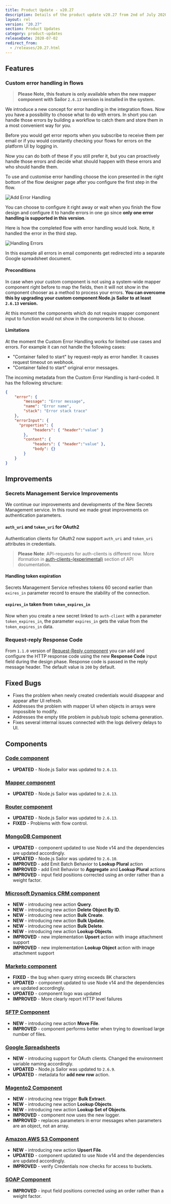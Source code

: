```yaml
---
title: Product Update - v20.27
description: Details of the product update v20.27 from 2nd of July 2020.
layout: rel
version: "20.27"
section: Product Updates
category: product-updates
releaseDate: 2020-07-02
redirect_from:
  - /releases/20.27.html
---
```


## Features

### Custom error handling in flows

> **Please Note, this feature is only available when the new mapper component
> with Sailor `2.6.13` version is installed in the system.**

We introduce a new concept for error handling in the integration flows. Now you
have a possibility to choose what to do with errors. In short you can handle
those errors by building a workflow to catch them and store them in a most
convenient way for you.

Before you would get error reports when you subscribe to receive them per email
or if you would constantly checking your flows for errors on the platform UI by
logging in.

Now you can do both of these if you still prefer it, but you can proactively handle
those errors and decide what should happen with these errors and who should handle
them.

To use and customise error handling choose the icon presented in the right bottom
of the flow designer page after you configure the first step in the flow.

![Add Error Handling](/assets/img/RN/2027/add-error-handling.png "Add Error Handling")

You can choose to configure it right away or wait when you finish the flow design
and configure it to handle errors in one go since
**only one error handling is supported in this version**.

Here is how the completed flow with error handling would look. Note, it handled
the error in the third step.

![Handling Errors](/assets/img/RN/2027/handling-errors-result.png "Handling Errors")

In this example all errors in email components get redirected into a separate Google
spreadsheet document.

####  Preconditions

In case when your custom component is not using a system-wide mapper component
right before to map the fields, then it will not show in the component chooser
as a method to process your errors. **You can overcome this by upgrading your custom component Node.js Sailor to at least `2.6.13` version.**

At this moment the components which do not require mapper component input to
function would not show in the components list to choose.

#### Limitations

At the moment the Custom Error Handling works for limited use cases and errors.
For example it can not handle the following cases:

*   "Container failed to start" by request-reply as error handler. It causes request timeout on webhook.
*   "Container failed to start" original error messages.

The incoming metadata from the Custom Error Handling is hard-coded. It has the
following structure:

```json
{
    "error": {
        "message": "Error message",
        "name": "Error name",
        "stack": "Error stack trace"
    },
    "errorInput": {
      "properties": {
            "headers": { "header":"value" }
        },
        "content": {
            "headers": { "header":"value" },
            "body": {}
        }
    }
}
```


## Improvements

### Secrets Management Service Improvements

We continue our improvements and developments of the New Secrets Management
service. In this round we made great improvements on authentication parameters.

#### `auth_uri` and `token_uri` for OAuth2

Authentication clients for OAuth2 now support `auth_uri` and `token_uri` attributes
in credentials.

> **Please Note**: API-requests for auth-clients is different now. More iformation
> in [auth-clients-(experimental)](https://api.elastic.io/docs/v2/#auth-clients-(experimental))
> section of API documentation.

#### Handling token expiration

Secrets Management Service refreshes tokens 60 second earlier than
`exires_in` parameter record to ensure the stability of the connection.

#### `expires_in` taken from `token_expires_in`

Now when you create a new secret linked to `auth-client` with a parameter `token_expires_in`,
the parameter `expires_in` gets the value from the `token_expires_in` data.

### Request-reply Response Code

From `1.1.0` version of [Request-Reply component](/components/request-reply) you
can add and configure the HTTP response code using the new **Response Code**
input field during the design phase. Response code is passed in the reply message
header. The default value is `200` by default.

## Fixed Bugs

*   Fixes the problem when newly created credentials would disappear and appear after UI refresh.
*   Addresses the problem with mapper UI when objects in arrays were impossible to modify.
*   Addresses the empty title problem in pub/sub topic schema generation.
*   Fixes several internal issues connected with the logs delivery delays to UI.

## Components

### [Code component](/components/code)

*   **UPDATED** - Node.js Sailor was updated to `2.6.13`.

### [Mapper component](/components/mapper)

*   **UPDATED** - Node.js Sailor was updated to `2.6.13`.

### [Router component](/components/router/)

*   **UPDATED** - Node.js Sailor was updated to `2.6.13`.
*   **FIXED** - Problems with flow control.

### [MongoDB Component](/components/mongodb)

*   **UPDATED** - component updated to use Node v14 and the dependencies are updated accordingly.
*   **UPDATED** - Node.js Sailor was updated to `2.6.10`.
*   **IMPROVED** - add Emit Batch Behavior to **Lookup Plural** action
*   **IMPROVED** - add Emit Behavior to **Aggregate** and **Lookup Plural** actions
*   **IMPROVED** - input field positions corrected using an order rather than a weight factor.

### [Microsoft Dynamics CRM component](/components/msdynamics-crm/)

*   **NEW** - introducing new action **Query**.
*   **NEW** - introducing new action **Delete Object By ID**.
*   **NEW** - introducing new action **Bulk Create**.
*   **NEW** - introducing new action **Bulk Update**.
*   **NEW** - introducing new action **Bulk Delete**.
*   **NEW** - introducing new action **Lookup Objects**.
*   **IMPROVED** - new implementation **Upsert** action with image attachment support
*   **IMPROVED** - new implementation **Lookup Object** action with image attachment support

### [Marketo component](/components/marketo/)

*   **FIXED** -  the bug when query string exceeds 8K characters
*   **UPDATED** - component updated to use Node v14 and the dependencies are updated accordingly.
*   **UPDATED** - component logo was updated
*   **IMPROVED** - More clearly report HTTP level failures

### [SFTP Component](/components/sftp/)

*   **NEW** - introducing new action **Move File**.
*   **IMPROVED** - component performs better when trying to download large number of files.

### [Google Spreadsheets](/components/gspreadsheets/)

*   **NEW** - introducing support for OAuth clients. Changed the environment variable naming accordingly.
*   **UPDATED** - Node.js Sailor was updated to `2.6.9`.
*   **UPDATED** - metadata for **add new row** action.

### [Magento2 Component](/components/magento2/)

*   **NEW** - introducing new trigger **Bulk Extract**.
*   **NEW** - introducing new action **Lookup Objects**.
*   **NEW** - introducing new action **Lookup Set of Objects**.
*   **IMPROVED** - component now uses the new logger.
*   **IMPROVED** - replaces parameters in error messages when parameters are an object, not an array.

### [Amazon AWS S3 Component](/components/aws-s3/)

*   **NEW** - introducing new action **Upsert File**.
*   **UPDATED** - component updated to use Node v14 and the dependencies are updated accordingly.
*   **IMPROVED** - verify Credentials now checks for access to buckets.

### [SOAP Component](/components/soap/)

*   **IMPROVED** - input field positions corrected using an order rather than a weight factor.
